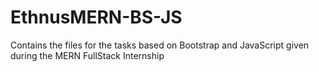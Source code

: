 # EthnusMERN-BS-JS
Contains the files for the tasks based on Bootstrap and JavaScript given during the MERN FullStack Internship
